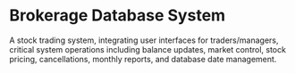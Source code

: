 Brokerage Database System
==========================
A stock trading system, integrating user interfaces for traders/managers, critical system operations including balance updates, market control, stock pricing, cancellations, monthly reports, and database date management.
